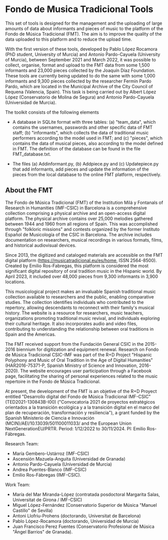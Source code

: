 # Fondo de Musica Tradicional Tools

This set of tools is designed for the management and the uploading of large amounts of data about informants and pieces of music to the platform of the Fondo de Música Tradicional (FMT). The aim is to improve the quality of the data uploaded to this platform and to reduce the upload time.

With the first version of these tools, developed by Pablo López Rocamora (PhD student, University of Murcia) and Antonio Pardo-Cayuela (University of Murcia), between September 2021 and March 2022, it was possible to collect, organise, format and upload to the FMT data from some 1,500 informants and 23,000 pieces collected by the Joaquín Díaz Foundation. These tools are currently being updated to do the same with some 1,000 informants and 9,300 pieces collected by the researcher Fermín Pardo Pardo, which are located in the Municipal Archive of the City Council of Requena (Valencia, Spain). This task is being carried out by Albert López López (Conservatorio de Molina de Segura) and Antonio Pardo-Cayuela (Universidad de Murcia).

The toolkit consists of the following elements

- A database in SQLite format with three tables: (a) "team_data", which contains the usernames, passwords and other specific data of FMT staff; (b) "informants", which collects the data of traditional music performers according to the model used in FMT; and (c) "pieces", which contains the data of musical pieces, also according to the model defined in FMT. The definition of the database can be found in the file FMT_database.txt.

- The files (a) Addinformant.py, (b) Addpiece.py and (c) Updatepiece.py that add informants, add pieces and update the information of the pieces from the local database to the online FMT platform, respectively. 
 
## About the FMT

The Fondo de Música Tradicional (FMT) of the Institution Milá y Fontanals of Research in Humanities (IMF-CSIC) in Barcelona is a comprehensive collection comprising a physical archive and an open-access digital platform. The physical archive contains over 25,000 melodies gathered between 1944 and 1960 from all regions of Spain. This was accomplished through "folkloric missions" and contests organized by the former Instituto Español de Musicología of the CSIC in Barcelona. The archive includes documentation on researchers, musical recordings in various formats, films, and historical audiovisual devices.

Since 2013, the digitized and cataloged materials are accessible on the FMT digital platform (https://musicatradicional.eu/es/home, ISSN 2564-8500). Created by Emilio Ros-Fabregas, this platform is considered the most significant digital repository of oral tradition music in the Hispanic world. By April 2023, it included over 48,000 pieces from 9,300 informants in 3,900 locations.

This musicological project makes an invaluable Spanish traditional music collection available to researchers and the public, enabling comparative studies. The collection identifies individuals who contributed to the repertory, allowing descendants to reconnect with their family's musical history. The website is a resource for researchers, music teachers, organizations promoting traditional music revival, and individuals exploring their cultural heritage. It also incorporates audio and video files, contributing to understanding the relationship between oral traditions in Spain and the Americas.

The FMT received support from the Fundación General CSIC in the 2015-2016 biennium for digitization and equipment renewal. Research on Fondo de Música Tradicional CSIC-IMF was part of the R+D Project "Hispanic Polyphony and Music of Oral Tradition in the Age of Digital Humanities" (HAR2016-75371-P, Spanish Ministry of Science and Innovation, 2016-2020). The website encourages user participation through a Facebook page, facilitating the sharing of personal experiences related to the music repertoire in the Fondo de Música Tradicional.

At present, the development of the FMT is an objetive of the R+D Proyect entitled "Desarrollo digital del Fondo de Música Tradicional IMF-CSIC" (TED2021-130843B-I00)  ("Convocatoria 2021 de proyectos estratégicos orientados a la transición ecológica y a la transición digital en el marco del plan de recuperación, transformación y resiliencia"), a grant funded by the Spanish Ministerio de Ciencia e Innovación (MCIN)/AEI/10.13039/501100011033/ and the European Union NextGenerationEU/PRTR. Period: 1/12/2022 to 30/11/2024. PI: Emilio Ros-Fábregas.

Research Team: 
- María Gembero-Ustárroz (IMF-CSIC)
- Ascensión Mazuela-Anguita (Universidad de Granada)
- Antonio Pardo-Cayuela (Universidad de Murcia)
- Andrea Puentes-Blanco (IMF-CSIC) 
- Emilio Ros-Fábregas (IMF-CSIC). 

Work Team: 
- María del Mar Miranda-López (contratada posdoctoral Margarita Salas, Universitat de Girona / IMF-CSIC)
- Miguel López-Fernández (Conservatorio Superior de Música "Manuel Castillo" de Sevilla)
- Antoni Llofriu-Prohens (doctorando, Universitat de Barcelona)
- Pablo López-Rocamora (doctorando, Universidad de Murcia)
- Juan Francisco Perez Fuentes (Conservatorio Profesional de Música "Ángel Barrios" de Granada). 


